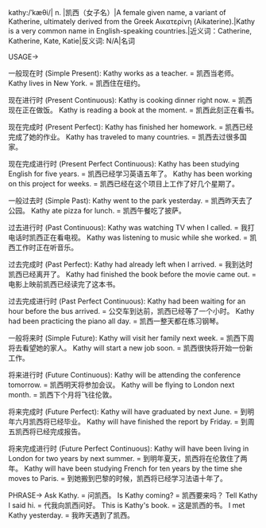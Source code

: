 kathy:/ˈkæθi/| n. |凯西（女子名）|A female given name, a variant of Katherine, ultimately derived from the Greek Αικατερίνη (Aikaterine).|Kathy is a very common name in English-speaking countries.|近义词：Catherine, Katherine, Kate, Katie|反义词: N/A|名词


USAGE->

一般现在时 (Simple Present):
Kathy works as a teacher. = 凯西当老师。
Kathy lives in New York. = 凯西住在纽约。

现在进行时 (Present Continuous):
Kathy is cooking dinner right now. = 凯西现在正在做饭。
Kathy is reading a book at the moment. = 凯西此刻正在看书。

现在完成时 (Present Perfect):
Kathy has finished her homework. = 凯西已经完成了她的作业。
Kathy has traveled to many countries. = 凯西去过很多国家。

现在完成进行时 (Present Perfect Continuous):
Kathy has been studying English for five years. = 凯西已经学习英语五年了。
Kathy has been working on this project for weeks. = 凯西已经在这个项目上工作了好几个星期了。

一般过去时 (Simple Past):
Kathy went to the park yesterday. = 凯西昨天去了公园。
Kathy ate pizza for lunch. = 凯西午餐吃了披萨。

过去进行时 (Past Continuous):
Kathy was watching TV when I called. = 我打电话时凯西正在看电视。
Kathy was listening to music while she worked. = 凯西工作时正在听音乐。

过去完成时 (Past Perfect):
Kathy had already left when I arrived. = 我到达时凯西已经离开了。
Kathy had finished the book before the movie came out. = 电影上映前凯西已经读完了这本书。

过去完成进行时 (Past Perfect Continuous):
Kathy had been waiting for an hour before the bus arrived. = 公交车到达前，凯西已经等了一个小时。
Kathy had been practicing the piano all day. = 凯西一整天都在练习钢琴。

一般将来时 (Simple Future):
Kathy will visit her family next week. = 凯西下周将去看望她的家人。
Kathy will start a new job soon. = 凯西很快将开始一份新工作。

将来进行时 (Future Continuous):
Kathy will be attending the conference tomorrow. = 凯西明天将参加会议。
Kathy will be flying to London next month. = 凯西下个月将飞往伦敦。


将来完成时 (Future Perfect):
Kathy will have graduated by next June. = 到明年六月凯西将已经毕业。
Kathy will have finished the report by Friday. = 到周五凯西将已经完成报告。


将来完成进行时 (Future Perfect Continuous):
Kathy will have been living in London for two years by next summer. = 到明年夏天，凯西将在伦敦住了两年。
Kathy will have been studying French for ten years by the time she moves to Paris. = 到她搬到巴黎的时候，凯西将已经学习法语十年了。



PHRASE->
Ask Kathy. = 问凯西。
Is Kathy coming? = 凯西要来吗？
Tell Kathy I said hi. = 代我向凯西问好。
This is Kathy's book. = 这是凯西的书。
I met Kathy yesterday. = 我昨天遇到了凯西。



